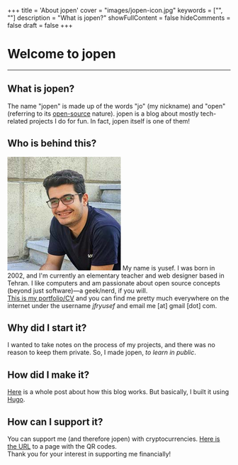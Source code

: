 +++
title = 'About jopen'
cover = "images/jopen-icon.jpg"
keywords = ["", ""]
description = "What is jopen?"
showFullContent = false
hideComments = false
draft = false
+++

# Welcome to jopen

---

## What is jopen?

The name "jopen" is made up of the words "jo" (my nickname) and "open" (referring to its [open-source](https://github.com/jfryusef/jopen) nature). jopen is a blog about mostly tech-related projects I do for fun. In fact, jopen itself is one of them!

## Who is behind this?
![avatar.jpg](/images/yusef-portrait.jpg)
My name is yusef. I was born in 2002, and I'm currently an elementary teacher and web designer based in Tehran. I like computers and am passionate about open source concepts (beyond just software)—a geek/nerd, if you will.  
[This is my portfolio/CV](https://jfryusef.work) and you can find me pretty much everywhere on the internet under the username _jfryusef_ and email me [at] gmail [dot] com.

## Why did I start it?

I wanted to take notes on the process of my projects, and there was no reason to keep them private. So, I made jopen, _to learn in public_.

## How did I make it?

[Here](https://jfryusef.link/posts/how-did-i-make-jopen/) is a whole post about how this blog works. But basically, I built it using [Hugo](https://gohugo.io/).

## How can I support it?

You can support me (and therefore jopen) with cryptocurrencies. [Here is the URL](https://www.jfryusef.link/support/) to a page with the QR codes.  
Thank you for your interest in supporting me financially!
